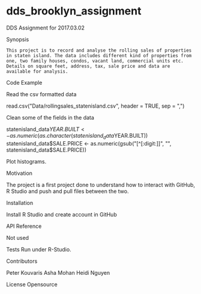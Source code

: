 # dds_brooklyn_assignment
DDS Assignment for 2017.03.02

Synopsis

    This project is to record and analyse the rolling sales of properties in staten island. The data includes different kind of properties from one, two family houses, condos, vacant land, commercial units etc. Details on square feet, address, tax, sale price and data are available for analysis. 

Code Example

Read the csv formatted data

read.csv("Data/rollingsales_statenisland.csv", header = TRUE, sep = ",")

Clean some of the fields in the data

statenisland_data$YEAR.BUILT <- as.numeric(as.character(statenisland_data$YEAR.BUILT))
statenisland_data$SALE.PRICE <- as.numeric(gsub("[^[:digit:]]", "", statenisland_data$SALE.PRICE))

Plot histograms.

Motivation

The project is a first project done to understand how to interact with GitHub, R Studio and push and pull files between the two. 

Installation

Install R Studio and create account in GitHub

API Reference

Not used

Tests
Run under R-Studio.

Contributors

Peter Kouvaris
Asha Mohan
Heidi Nguyen

License
Opensource